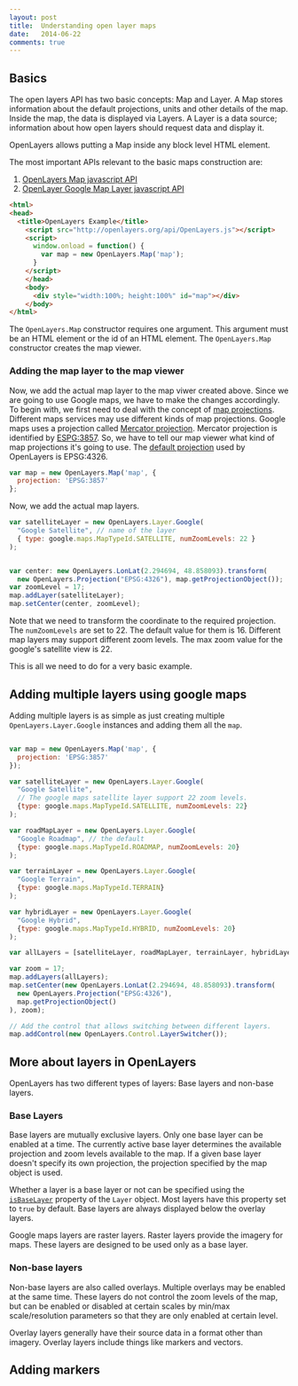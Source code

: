 ```yaml
---
layout: post
title:  Understanding open layer maps
date:   2014-06-22
comments: true
---
```



## Basics

The open layers API has two basic concepts: Map and Layer. A Map stores information about the default projections, units and other details of the map. Inside the map, the data is displayed via Layers. A Layer is a data source; information about how open layers should request data and display it.

OpenLayers allows putting a Map inside any block level HTML element.

The most important APIs relevant to the basic maps construction are:

1. [OpenLayers Map javascript API][open_layer_map_api]
2. [OpenLayer Google Map Layer javascript API][open_layer_gmap_api]


```html
<html>
<head>
  <title>OpenLayers Example</title>
    <script src="http://openlayers.org/api/OpenLayers.js"></script>
    <script>
      window.onload = function() {
        var map = new OpenLayers.Map('map');
      }
    </script>
    </head>
    <body>
      <div style="width:100%; height:100%" id="map"></div>
    </body>
</html>

```

The `OpenLayers.Map` constructor requires one argument. This argument must be an HTML element or the id of an HTML element. The `OpenLayers.Map` constructor creates the map viewer.

### Adding the map layer to the map viewer

Now, we add the actual map layer to the map viwer created above. Since we are going to use Google maps, we have to make the changes accordingly. To begin with, we first need to deal with the concept of [map projections][map_projection]. Different maps services may use different kinds of map projections. Google maps uses a projection called [Mercator projection][google_maps_mercator]. Mercator projection is identified by [ESPG:3857][espg_3857]. So, we have to tell our map viewer what kind of map projections it's going to use. The [default projection][open_layer_default_projection] used by OpenLayers is EPSG:4326.

```javascript
var map = new OpenLayers.Map('map', {
  projection: 'EPSG:3857'
};
```

Now, we add the actual map layers.

```javascript
var satelliteLayer = new OpenLayers.Layer.Google(
  "Google Satellite", // name of the layer
  { type: google.maps.MapTypeId.SATELLITE, numZoomLevels: 22 }
);


var center: new OpenLayers.LonLat(2.294694, 48.858093).transform(
  new OpenLayers.Projection("EPSG:4326"), map.getProjectionObject());
var zoomLevel = 17;
map.addLayer(satelliteLayer);
map.setCenter(center, zoomLevel);

```

Note that we need to transform the coordinate to the required projection. The `numZoomLevels` are set to 22. The default value for them is 16. Different map layers may support different zoom levels. The max zoom value for the google's satellite view is 22.

This is all we need to do for a very basic example.

## Adding multiple layers using google maps

Adding multiple layers is as simple as just creating multiple `OpenLayers.Layer.Google` instances and adding them all the `map`.

```javascript

var map = new OpenLayers.Map('map', {
  projection: 'EPSG:3857'
});

var satelliteLayer = new OpenLayers.Layer.Google(
  "Google Satellite",
  // The google maps satellite layer support 22 zoom levels.
  {type: google.maps.MapTypeId.SATELLITE, numZoomLevels: 22}
);

var roadMapLayer = new OpenLayers.Layer.Google(
  "Google Roadmap", // the default
  {type: google.maps.MapTypeId.ROADMAP, numZoomLevels: 20}
);

var terrainLayer = new OpenLayers.Layer.Google(
  "Google Terrain",
  {type: google.maps.MapTypeId.TERRAIN}
);

var hybridLayer = new OpenLayers.Layer.Google(
  "Google Hybrid",
  {type: google.maps.MapTypeId.HYBRID, numZoomLevels: 20}
);

var allLayers = [satelliteLayer, roadMapLayer, terrainLayer, hybridLayer];

var zoom = 17;
map.addLayers(allLayers);
map.setCenter(new OpenLayers.LonLat(2.294694, 48.858093).transform(
  new OpenLayers.Projection("EPSG:4326"),
  map.getProjectionObject()
), zoom);

// Add the control that allows switching between different layers.
map.addControl(new OpenLayers.Control.LayerSwitcher());

```

## More about layers in OpenLayers

OpenLayers has two different types of layers: Base layers and non-base layers.

### Base Layers

Base layers are mutually exclusive layers. Only one base layer can be enabled at a time. The currently active base layer determines the available projection and zoom levels available to the map. If a given base layer doesn't specify its own projection, the projection specified by the map object is used.

Whether a layer is a base layer or not can be specified using the [`isBaseLayer`][open_layer_is_base_layer] property of the `Layer` object. Most layers have this property set to `true` by default. Base layers are always displayed below the overlay layers.

Google maps layers are raster layers. Raster layers provide the imagery for maps. These layers are designed to be used only as a base layer.

### Non-base layers

Non-base layers are also called overlays. Multiple overlays may be enabled at the same time. These layers do not control the zoom levels of the map, but can be enabled or disabled at certain scales by min/max scale/resolution  parameters so that they are only enabled at certain level.

Overlay layers generally have their source data in a format other than imagery. Overlay layers include things like markers and vectors.

## Adding markers



[map_projection]: https://en.wikipedia.org/wiki/Map_projection
[google_maps_mercator]: https://groups.google.com/forum/#!msg/Google-Maps-API/gZytmchfZB4/5vYheY6xIoIJ
[espg_3857]: https://wiki.openstreetmap.org/wiki/EPSG:3857
[open_layer_map_api]:http://dev.openlayers.org/releases/OpenLayers-2.13.1/doc/apidocs/files/OpenLayers/Map-js.html
[open_layer_gmap_api]: http://dev.openlayers.org/releases/OpenLayers-2.13.1/doc/apidocs/files/OpenLayers/Layer/Google-js.html
[open_layer_default_projection]: http://dev.openlayers.org/releases/OpenLayers-2.13.1/doc/apidocs/files/OpenLayers/Map-js.html#OpenLayers.Map.projection
[open_layer_is_base_layer]: http://dev.openlayers.org/releases/OpenLayers-2.13.1/doc/apidocs/files/OpenLayers/Layer-js.html#OpenLayers.Layer.isBaseLayer
